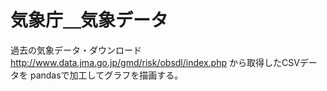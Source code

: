 # 気象庁＿気象データ
過去の気象データ・ダウンロード <http://www.data.jma.go.jp/gmd/risk/obsdl/index.php> から取得したCSVデータを
pandasで加工してグラフを描画する。

